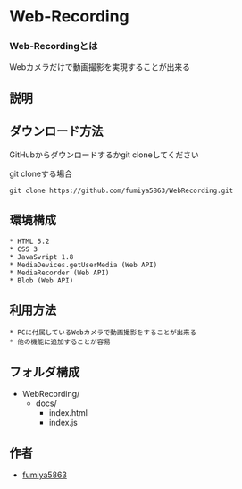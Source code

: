 # Web-Recording
### Web-Recordingとは

Webカメラだけで動画撮影を実現することが出来る

## 説明

## ダウンロード方法

GitHubからダウンロードするかgit cloneしてください

git cloneする場合
```
git clone https://github.com/fumiya5863/WebRecording.git
```

## 環境構成

```
* HTML 5.2
* CSS 3
* JavaSvript 1.8
* MediaDevices.getUserMedia (Web API)
* MediaRecorder (Web API)
* Blob (Web API)
```

## 利用方法

```
* PCに付属しているWebカメラで動画撮影をすることが出来る
* 他の機能に追加することが容易
```

## フォルダ構成
- WebRecording/
    - docs/
        - index.html
        - index.js

## 作者

* [fumiya5863](https://github.com/fumiya5863)
